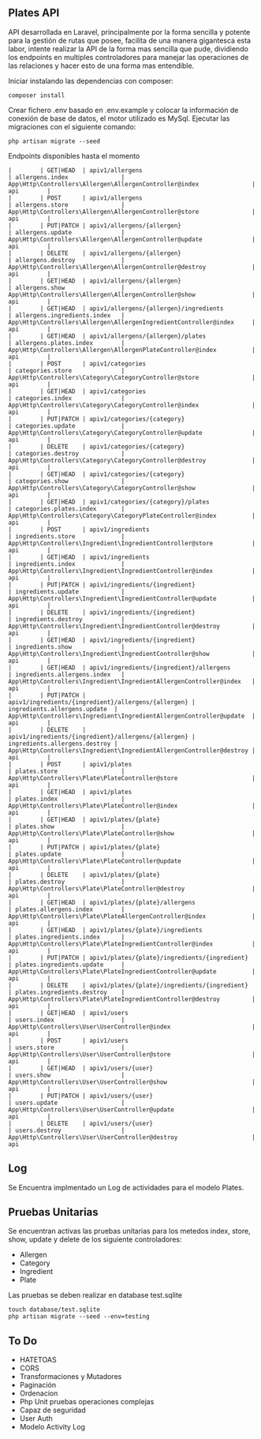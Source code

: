## Plates API

API desarrollada en Laravel, principalmente por la forma sencilla y potente para la gestión de rutas que posee, facilita 
de una manera gigantesca esta labor, intente realizar la API de la forma mas sencilla que pude, dividiendo los endpoints
en multiples controladores para manejar las operaciones de las relaciones y hacer esto de una forma mas entendible.


Iniciar instalando las dependencias con composer:

`composer install`


Crear fichero .env basado en .env.example y colocar la información de conexión de base de datos, el motor utilizado es MySql.
Ejecutar las migraciones con el siguiente comando:


`php artisan migrate --seed`


Endpoints disponibles hasta el momento

```
|        | GET|HEAD  | apiv1/allergens                                     | allergens.index               | App\Http\Controllers\Allergen\AllergenController@index               | api        |
|        | POST      | apiv1/allergens                                     | allergens.store               | App\Http\Controllers\Allergen\AllergenController@store               | api        |
|        | PUT|PATCH | apiv1/allergens/{allergen}                          | allergens.update              | App\Http\Controllers\Allergen\AllergenController@update              | api        |
|        | DELETE    | apiv1/allergens/{allergen}                          | allergens.destroy             | App\Http\Controllers\Allergen\AllergenController@destroy             | api        |
|        | GET|HEAD  | apiv1/allergens/{allergen}                          | allergens.show                | App\Http\Controllers\Allergen\AllergenController@show                | api        |
|        | GET|HEAD  | apiv1/allergens/{allergen}/ingredients              | allergens.ingredients.index   | App\Http\Controllers\Allergen\AllergenIngredientController@index     | api        |
|        | GET|HEAD  | apiv1/allergens/{allergen}/plates                   | allergens.plates.index        | App\Http\Controllers\Allergen\AllergenPlateController@index          | api        |
|        | POST      | apiv1/categories                                    | categories.store              | App\Http\Controllers\Category\CategoryController@store               | api        |
|        | GET|HEAD  | apiv1/categories                                    | categories.index              | App\Http\Controllers\Category\CategoryController@index               | api        |
|        | PUT|PATCH | apiv1/categories/{category}                         | categories.update             | App\Http\Controllers\Category\CategoryController@update              | api        |
|        | DELETE    | apiv1/categories/{category}                         | categories.destroy            | App\Http\Controllers\Category\CategoryController@destroy             | api        |
|        | GET|HEAD  | apiv1/categories/{category}                         | categories.show               | App\Http\Controllers\Category\CategoryController@show                | api        |
|        | GET|HEAD  | apiv1/categories/{category}/plates                  | categories.plates.index       | App\Http\Controllers\Category\CategoryPlateController@index          | api        |
|        | POST      | apiv1/ingredients                                   | ingredients.store             | App\Http\Controllers\Ingredient\IngredientController@store           | api        |
|        | GET|HEAD  | apiv1/ingredients                                   | ingredients.index             | App\Http\Controllers\Ingredient\IngredientController@index           | api        |
|        | PUT|PATCH | apiv1/ingredients/{ingredient}                      | ingredients.update            | App\Http\Controllers\Ingredient\IngredientController@update          | api        |
|        | DELETE    | apiv1/ingredients/{ingredient}                      | ingredients.destroy           | App\Http\Controllers\Ingredient\IngredientController@destroy         | api        |
|        | GET|HEAD  | apiv1/ingredients/{ingredient}                      | ingredients.show              | App\Http\Controllers\Ingredient\IngredientController@show            | api        |
|        | GET|HEAD  | apiv1/ingredients/{ingredient}/allergens            | ingredients.allergens.index   | App\Http\Controllers\Ingredient\IngredientAllergenController@index   | api        |
|        | PUT|PATCH | apiv1/ingredients/{ingredient}/allergens/{allergen} | ingredients.allergens.update  | App\Http\Controllers\Ingredient\IngredientAllergenController@update  | api        |
|        | DELETE    | apiv1/ingredients/{ingredient}/allergens/{allergen} | ingredients.allergens.destroy | App\Http\Controllers\Ingredient\IngredientAllergenController@destroy | api        |
|        | POST      | apiv1/plates                                        | plates.store                  | App\Http\Controllers\Plate\PlateController@store                     | api        |
|        | GET|HEAD  | apiv1/plates                                        | plates.index                  | App\Http\Controllers\Plate\PlateController@index                     | api        |
|        | GET|HEAD  | apiv1/plates/{plate}                                | plates.show                   | App\Http\Controllers\Plate\PlateController@show                      | api        |
|        | PUT|PATCH | apiv1/plates/{plate}                                | plates.update                 | App\Http\Controllers\Plate\PlateController@update                    | api        |
|        | DELETE    | apiv1/plates/{plate}                                | plates.destroy                | App\Http\Controllers\Plate\PlateController@destroy                   | api        |
|        | GET|HEAD  | apiv1/plates/{plate}/allergens                      | plates.allergens.index        | App\Http\Controllers\Plate\PlateAllergenController@index             | api        |
|        | GET|HEAD  | apiv1/plates/{plate}/ingredients                    | plates.ingredients.index      | App\Http\Controllers\Plate\PlateIngredientController@index           | api        |
|        | PUT|PATCH | apiv1/plates/{plate}/ingredients/{ingredient}       | plates.ingredients.update     | App\Http\Controllers\Plate\PlateIngredientController@update          | api        |
|        | DELETE    | apiv1/plates/{plate}/ingredients/{ingredient}       | plates.ingredients.destroy    | App\Http\Controllers\Plate\PlateIngredientController@destroy         | api        |
|        | GET|HEAD  | apiv1/users                                         | users.index                   | App\Http\Controllers\User\UserController@index                       | api        |
|        | POST      | apiv1/users                                         | users.store                   | App\Http\Controllers\User\UserController@store                       | api        |
|        | GET|HEAD  | apiv1/users/{user}                                  | users.show                    | App\Http\Controllers\User\UserController@show                        | api        |
|        | PUT|PATCH | apiv1/users/{user}                                  | users.update                  | App\Http\Controllers\User\UserController@update                      | api        |
|        | DELETE    | apiv1/users/{user}                                  | users.destroy                 | App\Http\Controllers\User\UserController@destroy                     | api      
```
## Log

Se Encuentra implmentado un Log de actividades para el modelo Plates.
 
## Pruebas Unitarias

Se encuentran activas las pruebas unitarias para los metedos index, store, show, update y delete de los siguiente controladores:

- Allergen
- Category
- Ingredient
- Plate

Las pruebas se deben realizar en database test.sqlite

```
touch database/test.sqlite
php artisan migrate --seed --env=testing
```

## To Do

- HATETOAS
- CORS
- Transformaciones y Mutadores
- Paginación
- Ordenacion
- Php Unit pruebas operaciones complejas
- Capaz de seguridad
- User Auth
- Modelo Activity Log